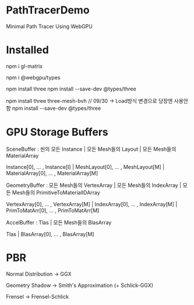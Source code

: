 # PathTracerDemo
Minimal Path Tracer Using WebGPU

# Installed
npm i gl-matrix

npm i @webgpu/types

npm install three
npm install --save-dev @types/three


npm install three three-mesh-bvh // 09/30 -> Load방식 변경으로 당장엔 사용안함
npm install --save-dev @types/three

# GPU Storage Buffers

SceneBuffer : 씬의 모든 Instance | 모든 Mesh들의 Layout | 모든 Mesh들의 MaterialArray

Instance[0], ... , Instance[I] | MeshLayout[0], ... , MeshLayout[M] | MaterialArray[0], ... , MaterialArray[M]



GeometryBuffer : 모든 Mesh들의 VertexArray | 모든 Mesh들의 IndexArray | 모든 Mesh들의 PrimitiveToMaterialIDArray

VertexArray[0], ... , VertexArray[M] | IndexArray[0], ... , IndexArray[M] | PrimToMatArr[0], ... , PrimToMatArr[M]



AccelBuffer : Tlas | 모든 Mesh들의 BlasArray

Tlas | BlasArray[0], ... , BlasArray[M]

# PBR

Normal Distribution -> GGX

Geometry Shadow -> Smith's Approximation (+ Schlick-GGX)

Frensel -> Frensel-Schlick

